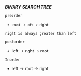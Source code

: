 ***BINARY SEARCH TREE***

`preorder`

- root -> left -> right

`right is always greater than left`


`postorder`

- left -> right -> root


`Inorder`

- left -> root -> right
